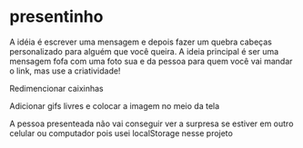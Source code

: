 # presentinho

<p> A idéia é escrever uma mensagem e depois fazer um quebra cabeças personalizado para alguém que você queira. A ideia principal é ser uma mensagem fofa com uma foto sua e da pessoa para quem você vai mandar o link, mas use a criatividade!</p>
<p>Redimencionar caixinhas</p>
<p></p>Adicionar gifs livres e colocar a imagem no meio da tela</p>
<p></p>A pessoa presenteada não vai conseguir ver a surpresa se estiver em outro celular ou computador pois usei localStorage nesse projeto</p>

